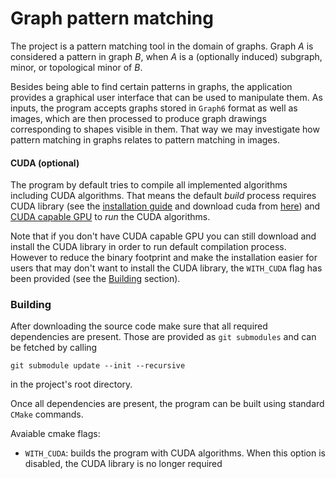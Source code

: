 # Graph pattern matching

The project is a pattern matching tool in the domain of graphs.
Graph *A* is considered a pattern in graph *B*, when *A* 
is a (optionally induced) subgraph, minor, or topological minor of *B*.

Besides being able to find certain patterns in graphs, 
the application provides a graphical user interface 
that can be used to manipulate them.
As inputs, the program accepts graphs stored in `Graph6` format as well as images, 
which are then processed to produce graph drawings corresponding to shapes visible in them.
That way we may investigate how pattern matching in graphs relates to pattern matching in images.


#### CUDA (optional)
The program by default tries to compile all implemented algorithms including CUDA algorithms. That means the default *build* process requires CUDA library (see the [installation guide](https://docs.nvidia.com/cuda/cuda-installation-guide-linux/index.html) and download cuda from [here](https://developer.nvidia.com/cuda-downloads)) and [CUDA capable GPU](https://developer.nvidia.com/cuda-gpus) to *run* the CUDA algorithms. 

Note that if you don't have CUDA capable GPU you can still download and install the CUDA library in order to run default compilation process. However to reduce the binary footprint and make the installation easier for users that may don't want to install the CUDA library, the `WITH_CUDA` flag has been provided (see the [Building](#building) section).

### Building 

After downloading the source code make sure that all required dependencies are present.
Those are provided as `git submodules` and can be fetched by calling
```
git submodule update --init --recursive
```
in the project's root directory.

Once all dependencies are present, the program can be built using standard `CMake` commands.

Avaiable cmake flags:
- `WITH_CUDA`: builds the program with CUDA algorithms. When this option is disabled, the CUDA library is no longer required

#### 
